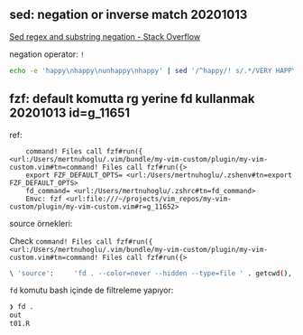 
## sed: negation or inverse match 20201013 

[Sed regex and substring negation - Stack Overflow](https://stackoverflow.com/questions/9053100/sed-regex-and-substring-negation)

negation operator: `!`

```bash
echo -e 'happy\nhappy\nunhappy\nhappy' | sed '/^happy/! s/.*/VERY HAPPY/'
```

## fzf: default komutta rg yerine fd kullanmak 20201013  id=g_11651

ref:

		command! Files call fzf#run({ <url:/Users/mertnuhoglu/.vim/bundle/my-vim-custom/plugin/my-vim-custom.vim#tn=command! Files call fzf#run({>
		export FZF_DEFAULT_OPTS= <url:/Users/mertnuhoglu/.zshenv#tn=export FZF_DEFAULT_OPTS>
		fd_command= <url:/Users/mertnuhoglu/.zshrc#tn=fd_command>
		Emvc: fzf <url:file:///~/projects/vim_repos/my-vim-custom/plugin/my-vim-custom.vim#r=g_11652>

source örnekleri:

Check `command! Files call fzf#run({ <url:/Users/mertnuhoglu/.vim/bundle/my-vim-custom/plugin/my-vim-custom.vim#tn=command! Files call fzf#run({>`

```bash
\ 'source':     'fd . --color=never --hidden --type=file ' . getcwd(),
```

`fd` komutu bash içinde de filtreleme yapıyor:

```bash
❯ fd .              
out
t01.R
```







